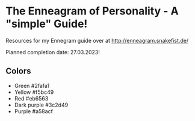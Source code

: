 # The Enneagram of Personality - A "simple" Guide!

Resources for my Ennegram guide over at http://enneagram.snakefist.de/

Planned completion date: 27.03.2023!

## Colors
- Green       #2fafa1
- Yellow      #f5bc49
- Red         #eb6563
- Dark purple #3c2d49
- Purple      #a58acf



<!-- Yes I know that I wrote "horny" instead of "hornevian". -->
